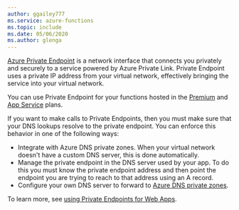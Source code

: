 ```yaml
---
author: ggailey777
ms.service: azure-functions
ms.topic: include
ms.date: 05/06/2020
ms.author: glenga
---
```

[Azure Private Endpoint](../articles/private-link/private-endpoint-overview.md) is a network interface that connects you privately and securely to a service powered by Azure Private Link.  Private Endpoint uses a private IP address from your virtual network, effectively bringing the service into your virtual network.

You can use Private Endpoint for your functions hosted in the [Premium](../articles/azure-functions/functions-premium-plan.md) and [App Service](../articles/azure-functions/dedicated-plan.md) plans.

If you want to make calls to Private Endpoints, then you must make sure that your DNS lookups resolve to the private endpoint. You can enforce this behavior in one of the following ways: 

* Integrate with Azure DNS private zones. When your virtual network doesn't have a custom DNS server, this is done automatically.
* Manage the private endpoint in the DNS server used by your app. To do this you must know the private endpoint address and then point the endpoint you are trying to reach to that address using an A record.
* Configure your own DNS server to forward to [Azure DNS private zones](../articles/dns/private-dns-privatednszone.md).

To learn more, see [using Private Endpoints for Web Apps](../articles/app-service/networking/private-endpoint.md).
